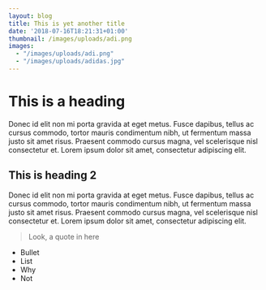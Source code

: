 ```yaml
---
layout: blog
title: This is yet another title
date: '2018-07-16T18:21:31+01:00'
thumbnail: /images/uploads/adi.png
images:
  - "/images/uploads/adi.png"
  - "/images/uploads/adidas.jpg"
---
```

# This is a heading

Donec id elit non mi porta gravida at eget metus. Fusce dapibus, tellus ac cursus commodo, tortor mauris condimentum nibh, ut fermentum massa justo sit amet risus. Praesent commodo cursus magna, vel scelerisque nisl consectetur et. Lorem ipsum dolor sit amet, consectetur adipiscing elit.



## This is heading 2

Donec id elit non mi porta gravida at eget metus. Fusce dapibus, tellus ac cursus commodo, tortor mauris condimentum nibh, ut fermentum massa justo sit amet risus. Praesent commodo cursus magna, vel scelerisque nisl consectetur et. Lorem ipsum dolor sit amet, consectetur adipiscing elit.



> Look, a quote in here

* Bullet
* List
* Why
* Not
